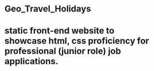 # Geo_Travel_Holidays

# static front-end website to showcase html, css proficiency for professional (junior role) job applications.
